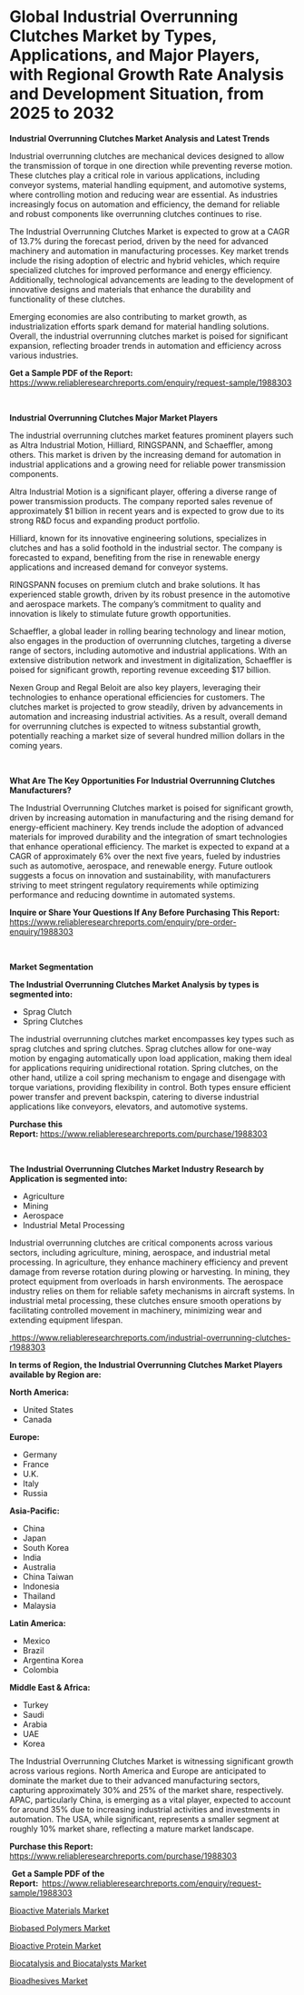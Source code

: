 <p><h1>Global Industrial Overrunning Clutches Market by Types, Applications, and Major Players, with Regional Growth Rate Analysis and Development Situation, from 2025 to 2032</h1></p><p><strong>Industrial Overrunning Clutches Market Analysis and Latest Trends</strong></p>
<p><p>Industrial overrunning clutches are mechanical devices designed to allow the transmission of torque in one direction while preventing reverse motion. These clutches play a critical role in various applications, including conveyor systems, material handling equipment, and automotive systems, where controlling motion and reducing wear are essential. As industries increasingly focus on automation and efficiency, the demand for reliable and robust components like overrunning clutches continues to rise.</p><p>The Industrial Overrunning Clutches Market is expected to grow at a CAGR of 13.7% during the forecast period, driven by the need for advanced machinery and automation in manufacturing processes. Key market trends include the rising adoption of electric and hybrid vehicles, which require specialized clutches for improved performance and energy efficiency. Additionally, technological advancements are leading to the development of innovative designs and materials that enhance the durability and functionality of these clutches.</p><p>Emerging economies are also contributing to market growth, as industrialization efforts spark demand for material handling solutions. Overall, the industrial overrunning clutches market is poised for significant expansion, reflecting broader trends in automation and efficiency across various industries.</p></p>
<p><strong>Get a Sample PDF of the Report:&nbsp;</strong> <a href="https://www.reliableresearchreports.com/enquiry/request-sample/1988303?utm_campaign=83&utm_medium=2&utm_source=Github&utm_content=ia&utm_term=01042025&utm_id=industrial-overrunning-clutches">https://www.reliableresearchreports.com/enquiry/request-sample/1988303</a></p>
<p>&nbsp;</p>
<p><strong>Industrial Overrunning Clutches Major Market Players</strong></p>
<p><p>The industrial overrunning clutches market features prominent players such as Altra Industrial Motion, Hilliard, RINGSPANN, and Schaeffler, among others. This market is driven by the increasing demand for automation in industrial applications and a growing need for reliable power transmission components.</p><p>Altra Industrial Motion is a significant player, offering a diverse range of power transmission products. The company reported sales revenue of approximately $1 billion in recent years and is expected to grow due to its strong R&D focus and expanding product portfolio.</p><p>Hilliard, known for its innovative engineering solutions, specializes in clutches and has a solid foothold in the industrial sector. The company is forecasted to expand, benefiting from the rise in renewable energy applications and increased demand for conveyor systems. </p><p>RINGSPANN focuses on premium clutch and brake solutions. It has experienced stable growth, driven by its robust presence in the automotive and aerospace markets. The company’s commitment to quality and innovation is likely to stimulate future growth opportunities.</p><p>Schaeffler, a global leader in rolling bearing technology and linear motion, also engages in the production of overrunning clutches, targeting a diverse range of sectors, including automotive and industrial applications. With an extensive distribution network and investment in digitalization, Schaeffler is poised for significant growth, reporting revenue exceeding $17 billion.</p><p>Nexen Group and Regal Beloit are also key players, leveraging their technologies to enhance operational efficiencies for customers. The clutches market is projected to grow steadily, driven by advancements in automation and increasing industrial activities. As a result, overall demand for overrunning clutches is expected to witness substantial growth, potentially reaching a market size of several hundred million dollars in the coming years.</p></p>
<p>&nbsp;</p>
<p><strong>What Are The Key Opportunities For Industrial Overrunning Clutches Manufacturers?</strong></p>
<p><p>The Industrial Overrunning Clutches market is poised for significant growth, driven by increasing automation in manufacturing and the rising demand for energy-efficient machinery. Key trends include the adoption of advanced materials for improved durability and the integration of smart technologies that enhance operational efficiency. The market is expected to expand at a CAGR of approximately 6% over the next five years, fueled by industries such as automotive, aerospace, and renewable energy. Future outlook suggests a focus on innovation and sustainability, with manufacturers striving to meet stringent regulatory requirements while optimizing performance and reducing downtime in automated systems.</p></p>
<p><strong>Inquire or Share Your Questions If Any Before Purchasing This Report:</strong> <a href="https://www.reliableresearchreports.com/enquiry/pre-order-enquiry/1988303?utm_campaign=83&utm_medium=2&utm_source=Github&utm_content=ia&utm_term=01042025&utm_id=industrial-overrunning-clutches">https://www.reliableresearchreports.com/enquiry/pre-order-enquiry/1988303</a></p>
<p>&nbsp;</p>
<p><strong>Market Segmentation</strong></p>
<p><strong>The Industrial Overrunning Clutches Market Analysis by types is segmented into:</strong></p>
<p><ul><li>Sprag Clutch</li><li>Spring Clutches</li></ul></p>
<p><p>The industrial overrunning clutches market encompasses key types such as sprag clutches and spring clutches. Sprag clutches allow for one-way motion by engaging automatically upon load application, making them ideal for applications requiring unidirectional rotation. Spring clutches, on the other hand, utilize a coil spring mechanism to engage and disengage with torque variations, providing flexibility in control. Both types ensure efficient power transfer and prevent backspin, catering to diverse industrial applications like conveyors, elevators, and automotive systems.</p></p>
<p><strong>Purchase this Report:&nbsp;</strong><a href="https://www.reliableresearchreports.com/purchase/1988303?utm_campaign=83&utm_medium=2&utm_source=Github&utm_content=ia&utm_term=01042025&utm_id=industrial-overrunning-clutches">https://www.reliableresearchreports.com/purchase/1988303</a></p>
<p>&nbsp;</p>
<p><strong>The Industrial Overrunning Clutches Market Industry Research by Application is segmented into:</strong></p>
<p><ul><li>Agriculture</li><li>Mining</li><li>Aerospace</li><li>Industrial Metal Processing</li></ul></p>
<p><p>Industrial overrunning clutches are critical components across various sectors, including agriculture, mining, aerospace, and industrial metal processing. In agriculture, they enhance machinery efficiency and prevent damage from reverse rotation during plowing or harvesting. In mining, they protect equipment from overloads in harsh environments. The aerospace industry relies on them for reliable safety mechanisms in aircraft systems. In industrial metal processing, these clutches ensure smooth operations by facilitating controlled movement in machinery, minimizing wear and extending equipment lifespan.</p></p>
<p><a href="https://www.reliableresearchreports.com/industrial-overrunning-clutches-r1988303?utm_campaign=83&utm_medium=2&utm_source=Github&utm_content=ia&utm_term=01042025&utm_id=industrial-overrunning-clutches">&nbsp;https://www.reliableresearchreports.com/industrial-overrunning-clutches-r1988303</a></p>
<p><strong>In terms of Region, the Industrial Overrunning Clutches Market Players available by Region are:</strong></p>
<p>
    <p> <strong> North America: </strong>
        <ul>
            <li>United States</li>
            <li>Canada</li>
        </ul>
        </p> 
    <p> <strong> Europe: </strong>
        <ul>
            <li>Germany</li>
            <li>France</li>
            <li>U.K.</li>
            <li>Italy</li>
            <li>Russia</li>
        </ul>
        </p> 
    <p> <strong> Asia-Pacific: </strong>
        <ul>
            <li>China</li>
            <li>Japan</li>
            <li>South Korea</li>
            <li>India</li>
            <li>Australia</li>
            <li>China Taiwan</li>
            <li>Indonesia</li>
            <li>Thailand</li>
            <li>Malaysia</li>
        </ul>
        </p> 
    <p> <strong> Latin America: </strong>
        <ul>
            <li>Mexico</li>
            <li>Brazil</li>
            <li>Argentina Korea</li>
            <li>Colombia</li>
        </ul>
        </p> 
    <p> <strong> Middle East & Africa: </strong>
        <ul>
            <li>Turkey</li>
            <li>Saudi</li>
            <li>Arabia</li>
            <li>UAE</li>
            <li>Korea</li>
        </ul>
    </p>
    </p>
<p><p>The Industrial Overrunning Clutches Market is witnessing significant growth across various regions. North America and Europe are anticipated to dominate the market due to their advanced manufacturing sectors, capturing approximately 30% and 25% of the market share, respectively. APAC, particularly China, is emerging as a vital player, expected to account for around 35% due to increasing industrial activities and investments in automation. The USA, while significant, represents a smaller segment at roughly 10% market share, reflecting a mature market landscape.</p></p>
<p><strong>Purchase this Report: </strong><a href="https://www.reliableresearchreports.com/purchase/1988303?utm_campaign=83&utm_medium=2&utm_source=Github&utm_content=ia&utm_term=01042025&utm_id=industrial-overrunning-clutches">https://www.reliableresearchreports.com/purchase/1988303</a></p>
<p>&nbsp;<strong>Get a Sample PDF of the Report:&nbsp;&nbsp;</strong><a href="https://www.reliableresearchreports.com/enquiry/request-sample/1988303?utm_campaign=83&utm_medium=2&utm_source=Github&utm_content=ia&utm_term=01042025&utm_id=industrial-overrunning-clutches">https://www.reliableresearchreports.com/enquiry/request-sample/1988303</a></p>
<p><strong></strong></p>
<p><p><a href="https://github.com/dukerghostki/Market-Research-Report-List-1/blob/main/bioactive-materials-market.md?utm_campaign=83&utm_medium=2&utm_source=Github&utm_content=ia&utm_term=01042025&utm_id=industrial-overrunning-clutches">Bioactive Materials Market</a></p><p><a href="https://github.com/taveyasenay/Market-Research-Report-List-1/blob/main/biobased-polymers-market.md?utm_campaign=83&utm_medium=2&utm_source=Github&utm_content=ia&utm_term=01042025&utm_id=industrial-overrunning-clutches">Biobased Polymers Market</a></p><p><a href="https://github.com/keohannchavo/Market-Research-Report-List-1/blob/main/bioactive-protein-market.md?utm_campaign=83&utm_medium=2&utm_source=Github&utm_content=ia&utm_term=01042025&utm_id=industrial-overrunning-clutches">Bioactive Protein Market</a></p><p><a href="https://github.com/janotjuljo/Market-Research-Report-List-1/blob/main/biocatalysis-and-biocatalysts-market.md?utm_campaign=83&utm_medium=2&utm_source=Github&utm_content=ia&utm_term=01042025&utm_id=industrial-overrunning-clutches">Biocatalysis and Biocatalysts Market</a></p><p><a href="https://github.com/ssaradulai/Market-Research-Report-List-1/blob/main/bioadhesives-market.md?utm_campaign=83&utm_medium=2&utm_source=Github&utm_content=ia&utm_term=01042025&utm_id=industrial-overrunning-clutches">Bioadhesives Market</a></p></p>